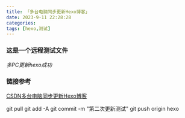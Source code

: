 ```yaml
---
title: 「多台电脑同步更新Hexo博客」
date: 2023-9-11 22:28:28
categories: 
tags: [hexo,测试]
---
```


### 这是一个远程测试文件

*多PC更新hexo成功*

### 链接参考

[CSDN多台电脑同步更新Hexo博客](https://blog.csdn.net/qq_30105599/article/details/118302086)


git pull 
git add -A 
git commit -m "第二次更新测试" 
git push origin hexo